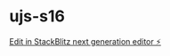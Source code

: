 # ujs-s16

[Edit in StackBlitz next generation editor ⚡️](https://stackblitz.com/~/github.com/m0x0m0x/ujs-s16)